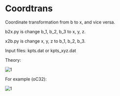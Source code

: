 # Coordtrans
Coordinate transformation from b to x, and vice versa.

b2x.py is change b_1, b_2, b_3 to x, y, z.

x2b.py is change x, y, z to b_1, b_2, b_3.

Input files: kpts.dat or kpts_xyz.dat

Theory:

![1](http://latex.codecogs.com/svg.latex?\vec{X}=\left(\vec{e}_1,\vec{e}_2,...,\vec{e}_n\right)\left(\begin{matrix}x_1\\\\x_2\\\\.\\\\.\\\\x_n\end{matrix}\right)=\left(\vec{e}_a,\vec{e}_b,...,\vec{e}_{sn}\right)\left(\begin{matrix}x_1'\\\\x_2'\\\\.\\\\.\\\\x_n'\end{matrix}\right))

For example (oC32):

![1](http://latex.codecogs.com/svg.latex?\left(\begin{matrix}1&0&0\\\\0&1&0\\\\0&0&1\end{matrix}\right)\left(\begin{matrix}x\\\\y\\\\z\end{matrix}\right)=\left(\begin{matrix}-0.2808&0.4336&0.5\\\\0.2808&-0.4336&0.5\\\\0.2808&0.4336&-0.5\end{matrix}\right)\left(\begin{matrix}a_1\\\\a_2\\\\a_3\end{matrix}\right))
